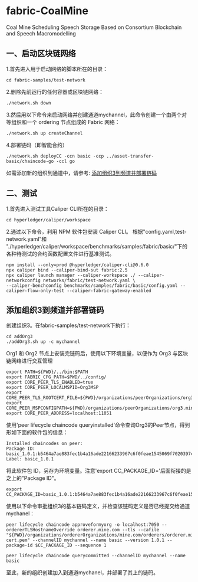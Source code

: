 # fabric-CoalMine
Coal Mine Scheduling Speech Storage Based on Consortium Blockchain and Speech Macromodelling
## 一、启动区块链网络
1.首先进入用于启动网络的脚本所在的目录：  
```
cd fabric-samples/test-network
```

2.删除先前运行的任何容器或区块链网络：
```
./network.sh down
```
3.然后用以下命令来启动网络并创建通道mychannel，此命令创建一个由两个对等组织和一个 ordering 节点组成的 Fabric 网络：  
```
./network.sh up createChannel
```
4.部署链码（即智能合约）
```
./network.sh deployCC -ccn basic -ccp ../asset-transfer-basic/chaincode-go -ccl go
```

如需添加新的组织到通道中，请参考: [添加组织3到频道并部署链码](#添加组织3到频道并部署链码)

## 二、测试
1.首先进入测试工具Caliper CLI所在的目录：  
```
cd hyperledger/caliper/workspace
```

2.通过以下命令，利用 NPM 软件包安装 Caliper CLI。
根据"config.yaml,test-network.yaml"和  
"./hyperledger/caliper/workspace/benchmarks/samples/fabric/basic/"下的各种待测试的合约函数配置文件进行基准测试。
```
npm install --only=prod @hyperledger/caliper-cli@0.6.0
npx caliper bind --caliper-bind-sut fabric:2.5
npx caliper launch manager --caliper-workspace ./ --caliper-networkconfig networks/fabric/test-network.yaml \
--caliper-benchconfig benchmarks/samples/fabric/basic/config.yaml --caliper-flow-only-test --caliper-fabric-gateway-enabled
```


## 添加组织3到频道并部署链码
创建组织3。在fabric-samples/test-network下执行：
```
cd addOrg3
./addOrg3.sh up -c mychannel
```
Org1 和 Org2 节点上安装完链码后，使用以下环境变量，以便作为 Org3 与区块链网络进行交互管理  
```
export PATH=${PWD}/../bin:$PATH
export FABRIC_CFG_PATH=$PWD/../config/
export CORE_PEER_TLS_ENABLED=true
export CORE_PEER_LOCALMSPID=Org3MSP
export CORE_PEER_TLS_ROOTCERT_FILE=${PWD}/organizations/peerOrganizations/org3.mine.com/peers/peer0.org3.mine.com/tls/ca.crt
export CORE_PEER_MSPCONFIGPATH=${PWD}/organizations/peerOrganizations/org3.mine.com/users/Admin@org3.mine.com/msp
export CORE_PEER_ADDRESS=localhost:11051
```
使用'peer lifecycle chaincode queryinstalled'命令查询Org3的Peer节点，得到形如下面的软件包的信息：  
```
Installed chaincodes on peer:
Package ID: basic_1.0.1:b5464a7ae883fec1b4a16ade22166233967c6f0feae1545069f7020397c3cf7a, Label: basic_1.0.1
```
将此软件包 ID，另存为环境变量。注意'export CC_PACKAGE_ID='后面衔接的是之上的"Package ID"。
```
export CC_PACKAGE_ID=basic_1.0.1:b5464a7ae883fec1b4a16ade22166233967c6f0feae1545069f7020397c3cf7a
```
使用以下命令审批组织3的基本链码定义，并检查该链码定义是否已经提交给通道mychanel：
```
peer lifecycle chaincode approveformyorg -o localhost:7050 --ordererTLSHostnameOverride orderer.mine.com --tls --cafile "${PWD}/organizations/ordererOrganizations/mine.com/orderers/orderer.mine.com/msp/tlscacerts/tlsca.mine.com-cert.pem" --channelID mychannel --name basic --version 1.0.1 --package-id $CC_PACKAGE_ID --sequence 1

peer lifecycle chaincode querycommitted --channelID mychannel --name basic
```
至此，新的组织创建加入到通道mychanel，并部署了其上的链码。


